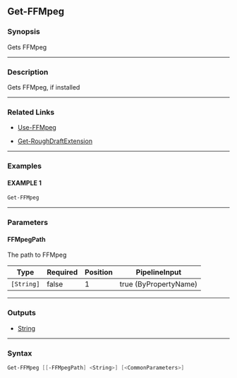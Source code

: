 Get-FFMpeg
----------




### Synopsis
Gets FFMpeg



---


### Description

Gets FFMpeg, if installed



---


### Related Links
* [Use-FFMpeg](Use-FFMpeg.md)



* [Get-RoughDraftExtension](Get-RoughDraftExtension.md)





---


### Examples
#### EXAMPLE 1
```PowerShell
Get-FFMpeg
```



---


### Parameters
#### **FFMpegPath**

The path to FFMpeg






|Type      |Required|Position|PipelineInput        |
|----------|--------|--------|---------------------|
|`[String]`|false   |1       |true (ByPropertyName)|





---


### Outputs
* [String](https://learn.microsoft.com/en-us/dotnet/api/System.String)






---


### Syntax
```PowerShell
Get-FFMpeg [[-FFMpegPath] <String>] [<CommonParameters>]
```
